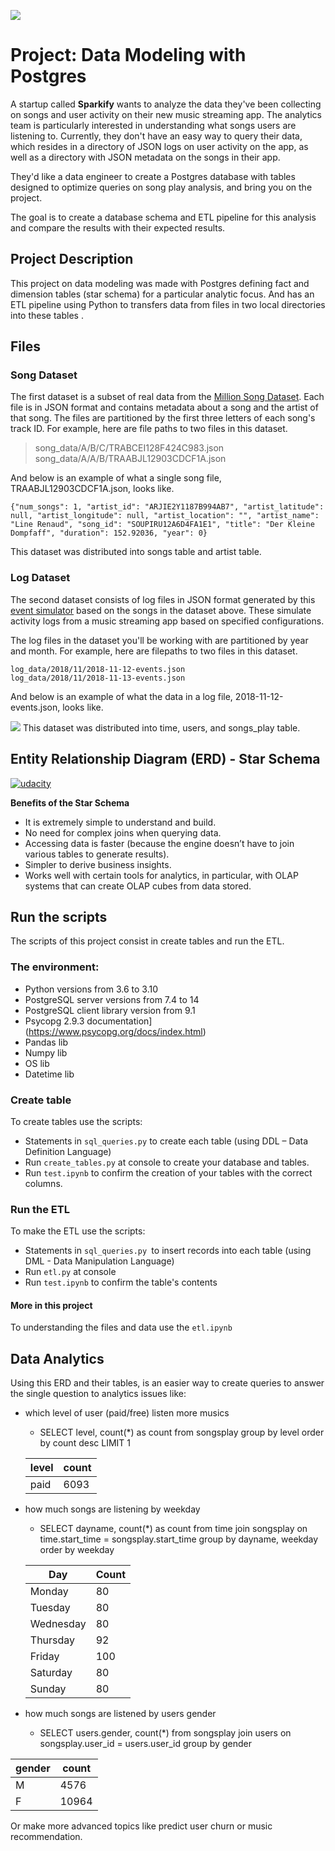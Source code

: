 
![](https://miro.medium.com/max/1400/1*l6ukY_v43LK9LB9fjV2f0g.png)

# Project: Data Modeling with Postgres

A startup called **Sparkify** wants to analyze the data they've been collecting on songs and user activity on their new music streaming app. The analytics team is particularly interested in understanding what songs users are listening to. Currently, they don't have an easy way to query their data, which resides in a directory of JSON logs on user activity on the app, as well as a directory with JSON metadata on the songs in their app.

They'd like a data engineer to create a Postgres database with tables designed to optimize queries on song play analysis, and bring you on the project. 

The goal is to create a database schema and ETL pipeline for this analysis and compare the results with their expected results.

## Project Description

This project on data modeling was made with Postgres defining fact and dimension tables (star schema) for a particular analytic focus. And has an ETL pipeline using Python to transfers data from files in two local directories into these tables .

## Files

### Song Dataset

The first dataset is a subset of real data from the [Million Song Dataset](http://millionsongdataset.com/). Each file is in JSON format and contains metadata about a song and the artist of that song. The files are partitioned by the first three letters of each song's track ID. For example, here are file paths to two files in this dataset.

>song_data/A/B/C/TRABCEI128F424C983.json
song_data/A/A/B/TRAABJL12903CDCF1A.json


And below is an example of what a single song file, TRAABJL12903CDCF1A.json, looks like.

```
{"num_songs": 1, "artist_id": "ARJIE2Y1187B994AB7", "artist_latitude": null, "artist_longitude": null, "artist_location": "", "artist_name": "Line Renaud", "song_id": "SOUPIRU12A6D4FA1E1", "title": "Der Kleine Dompfaff", "duration": 152.92036, "year": 0}
```
This dataset was distributed into songs table and artist table.

### Log Dataset

The second dataset consists of log files in JSON format generated by this [event simulator](https://github.com/Interana/eventsim) based on the songs in the dataset above. These simulate activity logs from a music streaming app based on specified configurations.

The log files in the dataset you'll be working with are partitioned by year and month. For example, here are filepaths to two files in this dataset.
```
log_data/2018/11/2018-11-12-events.json
log_data/2018/11/2018-11-13-events.json
```
And below is an example of what the data in a log file, 2018-11-12-events.json, looks like.

![](https://video.udacity-data.com/topher/2019/February/5c6c15e9_log-data/log-data.png)
This dataset was distributed into time, users, and songs_play table.

## Entity Relationship Diagram (ERD) - Star Schema

<a href="https://ibb.co/DDTg6GK"><img src="https://i.ibb.co/hRw1nX8/udacity.png" alt="udacity" border="0"></a>

 **Benefits of the Star Schema**

-   It is extremely simple to understand and build.
-   No need for complex joins when querying data.
-   Accessing data is faster (because the engine doesn’t have to join various tables to generate results).
-   Simpler to derive business insights.
-   Works well with certain tools for analytics, in particular, with OLAP systems that can create OLAP cubes from data stored.


## Run the scripts
The scripts of this project consist in create tables and run the ETL.

### The environment:
-  Python versions from 3.6 to 3.10    
-  PostgreSQL server versions from 7.4 to 14    
-  PostgreSQL client library version from 9.1
-  Psycopg 2.9.3 documentation](https://www.psycopg.org/docs/index.html)
- Pandas lib
- Numpy lib
- OS lib
- Datetime lib
 
### Create table
To create tables use the scripts:
- Statements in `sql_queries.py` to create each table (using DDL – Data Definition Language)
- Run `create_tables.py` at console to create your database and tables.
- Run `test.ipynb` to confirm the creation of your tables with the correct columns. 
	
### Run the ETL
To make the ETL use the scripts:
- Statements in `sql_queries.py `to insert records into each table (using DML - Data Manipulation Language)
- Run `etl.py` at console
- Run `test.ipynb` to confirm the table's contents 
	 

#### More in this project
To understanding the files and data use the  `etl.ipynb `

## Data Analytics

Using this ERD and their tables, is an easier way to create queries to answer the single question to analytics issues like:
- which level of user  (paid/free) listen  more musics
	- SELECT  level, count(*) as count from songsplay group by level order by count desc LIMIT 1

	| level | count |
	|--|--|
	| paid | 6093 |
	
- how much songs are listening by weekday
	- SELECT  dayname, count(*) as count from time join songsplay on time.start_time = songsplay.start_time group by dayname, weekday order by weekday
	
	|Day|Count  |
	|--|--|
	| Monday | 80  |
	| Tuesday | 80 |
	| Wednesday | 80 |
	| Thursday | 92 |
	| Friday | 100 |
	| Saturday | 80 |
	| Sunday | 80 |

- how much songs are listened by users  gender
	- SELECT users.gender, count(*) from songsplay join users on songsplay.user_id = users.user_id group by gender

| gender | count  |
|--|--|
| M | 4576 |
| F | 10964 |

Or make more advanced topics like predict user churn or music recommendation.
 
